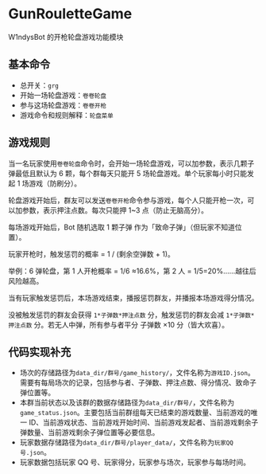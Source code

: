 # GunRouletteGame

W1ndysBot 的开枪轮盘游戏功能模块

## 基本命令

- 总开关：`grg`
- 开始一场轮盘游戏：`卷卷轮盘`
- 参与这场轮盘游戏：`卷卷开枪`
- 游戏命令和规则解释：`轮盘菜单`

## 游戏规则

当一名玩家使用`卷卷轮盘`命令时，会开始一场轮盘游戏，可以加参数，表示几颗子弹最低且默认为 6 颗，每个群每天只能开 5 场轮盘游戏。单个玩家每小时只能发起 1 场游戏（防刷分）。

轮盘游戏开始后，群友可以发送`卷卷开枪`命令参与游戏，每个人只能开枪一次，可以加参数，表示押注点数。每次只能押 1~3 点（防止无脑高分）。

每场游戏开始后，Bot 随机选取 1 颗子弹 作为「致命子弹」（但玩家不知道位置）。

玩家开枪时，触发惩罚的概率 = 1 / (剩余空弹数 + 1)。

举例：6 弹轮盘，第 1 人开枪概率 = 1/6 ≈16.6%，第 2 人 = 1/5=20%……越往后风险越高。

当有玩家触发惩罚后，本场游戏结束，播报惩罚群友，并播报本场游戏得分情况。

没被触发惩罚的群友会获得 `1*子弹数*押注点数` 分，触发惩罚的群友会减 `1*子弹数*押注点数` 分。若无人中弹，所有参与者平分 子弹数 ×10 分（皆大欢喜）。

## 代码实现补充

- 场次的存储路径为`data_dir/群号/game_history/`，文件名称为`游戏ID.json`。需要有每局场次的记录，包括参与者、子弹数、押注点数、得分情况、致命子弹位置等。
- 本群当前状态以及该群的数据存储路径为`data_dir/群号/`，文件名称为`game_status.json`。主要包括当前群组每天已结束的游戏数量、当前游戏的唯一 ID、当前游戏状态、当前游戏开始时间、当前游戏发起者、当前游戏剩余子弹数量、当前游戏剩余子弹位置等必要信息。
- 玩家数据存储路径为`data_dir/群号/player_data/`，文件名称为`玩家QQ号.json`。
- 玩家数据包括玩家 QQ 号、玩家得分，玩家参与场次，玩家参与每场时间。
